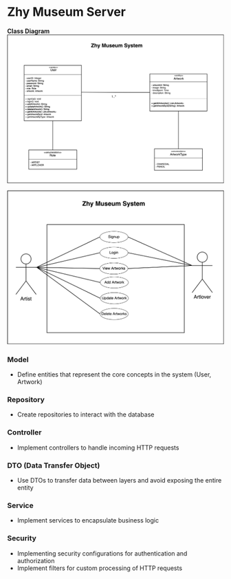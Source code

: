 # Zhy Museum Server

**Class Diagram**
![alt text](https://github.com/ZainabHY/Zhy-Museum-Server/blob/main/Museum-%20class%20UML.png) 

![alt text](https://github.com/ZainabHY/Zhy-Museum-Server/blob/main/Museum%20-%20Use%20Case.png) 


### Model
* Define entities that represent the core concepts in the system (User, Artwork)

### Repository
* Create repositories to interact with the database

### Controller
* Implement controllers to handle incoming HTTP requests

### DTO (Data Transfer Object)
* Use DTOs to transfer data between layers and avoid exposing the entire entity

### Service
* Implement services to encapsulate business logic

### Security
* Implementing security configurations for authentication and authorization
* Implement filters for custom processing of HTTP requests
